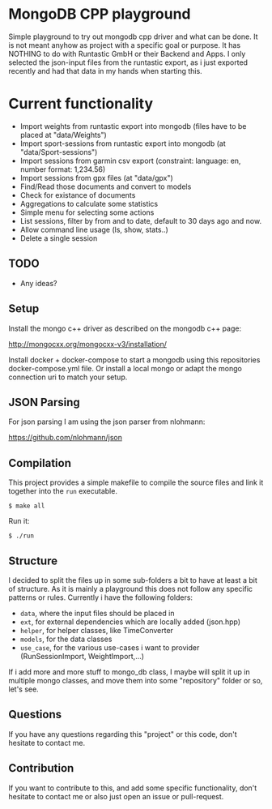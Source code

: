 # MongoDB CPP playground

Simple playground to try out mongodb cpp driver and what can be done.
It is not meant anyhow as project with a specific goal or purpose.
It has NOTHING to do with Runtastic GmbH or their Backend and Apps. 
I only selected the json-input files from the runtastic export, as i just
exported recently and had that data in my hands when starting this.


# Current functionality 

* Import weights from runtastic export into mongodb (files have to be placed at "data/Weights")
* Import sport-sessions from runtastic export into mongodb (at "data/Sport-sessions")
* Import sessions from garmin csv export (constraint: language: en, number format: 1,234.56)
* Import sessions from gpx files (at "data/gpx")
* Find/Read those documents and convert to models
* Check for existance of documents
* Aggregations to calculate some statistics
* Simple menu for selecting some actions
* List sessions, filter by from and to date, default to 30 days ago and now.
* Allow command line usage (ls, show, stats..)
* Delete a single session

## TODO

* Any ideas?

## Setup

Install the mongo c++ driver as described on the mongodb c++ page:

http://mongocxx.org/mongocxx-v3/installation/

Install docker + docker-compose to start a mongodb using this
repositories docker-compose.yml file. Or install a local mongo
or adapt the mongo connection uri to match your setup.

## JSON Parsing

For json parsing I am using the json parser from nlohmann:

https://github.com/nlohmann/json

## Compilation

This project provides a simple makefile to compile the source files
and link it together into the `run` executable.

```
$ make all
```

Run it:

```
$ ./run
```

## Structure

I decided to split the files up in some sub-folders a bit to have at
least a bit of structure. As it is mainly a playground this does not follow
any specific patterns or rules. Currently i have the following folders:

* `data`, where the input files should be placed in
* `ext`, for external dependencies which are locally added (json.hpp)
* `helper`, for helper classes, like TimeConverter
* `models`, for the data classes
* `use_case`, for the various use-cases i want to provider (RunSessionImport, WeightImport,...)

If i add more and more stuff to mongo_db class, I maybe will split it up in multiple mongo classes,
and move them into some "repository" folder or so, let's see.

## Questions 

If you have any questions regarding this "project" or this code,
don't hesitate to contact me.

## Contribution

If you want to contribute to this, and add some specific functionality,
don't hesitate to contact me or also just open an issue or pull-request. 
